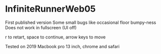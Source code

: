 # InfiniteRunnerWeb05
First published version
Some small bugs like occasional floor bumpy-ness
Does not work in fullscreen (UI off)

r to retart, space to continue, arrow keys to move

Tested on 2019 Macbook pro 13 inch, chrome and safari
